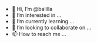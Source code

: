 - 👋 Hi, I’m @balilla
- 👀 I’m interested in ...
- 🌱 I’m currently learning ...
- 💞️ I’m looking to collaborate on ...
- 📫 How to reach me ...

<!---
balilla/balilla is a ✨ special ✨ repository because its `README.md` (this file) appears on your GitHub profile.
You can click the Preview link to take a look at your changes.
--->
